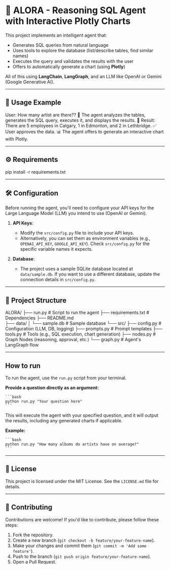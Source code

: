 # 🤖 ALORA - Reasoning SQL Agent with Interactive Plotly Charts

This project implements an intelligent agent that:
- Generates SQL queries from natural language
- Uses tools to explore the database (list/describe tables, find similar names)
- Executes the query and validates the results with the user
- Offers to automatically generate a chart (using **Plotly**)

All of this using **LangChain**, **LangGraph**, and an LLM like OpenAI or Gemini (Google Generative AI).

---

## 🚀 Usage Example

User: How many artist are there??
🔁 The agent analyzes the tables, generates the SQL query, executes it, and displays the results.
🤖 Result: There are 5 employees in Calgary, 1 in Edmonton, and 2 in Lethbridge.
✅ User approves the data.
📊 The agent offers to generate an interactive chart with Plotly.

---

## ⚙️ Requirements

pip install -r requirements.txt

---
## 🛠️ Configuration

Before running the agent, you'll need to configure your API keys for the Large Language Model (LLM) you intend to use (OpenAI or Gemini).

1.  **API Keys**:
    *   Modify the `src/config.py` file to include your API keys.
    *   Alternatively, you can set them as environment variables (e.g., `OPENAI_API_KEY`, `GOOGLE_API_KEY`). Check `src/config.py` for the specific variable names it expects.

2.  **Database**:
    *   The project uses a sample SQLite database located at `data/sample.db`. If you want to use a different database, update the connection details in `src/config.py`.
---
## 📂 Project Structure

ALORA/
├── run.py               # Script to run the agent
├── requirements.txt     # Dependencies
├── README.md            
├── data/
│   └── sample.db        # Sample database
└── src/
    ├── config.py        # Configuration (LLM, DB, logging)
    ├── prompts.py       # Prompt templates
    ├── tools.py         # Tools (e.g., SQL execution, chart generation)
    ├── nodes.py         # Graph Nodes (reasoning, approval, etc.)
    └── graph.py         # Agent's LangGraph flow


---
## How to run

To run the agent, use the `run.py` script from your terminal.

**Provide a question directly as an argument:**

    ```bash
    python run.py "Your question here"
    ```
    
This will execute the agent with your specified question, and it will output the results, including any generated charts if applicable.

**Example:**
    
    ```bash
    python run.py "How many albums do artists have on average?" 
    ```

---
## 📜 License

This project is licensed under the MIT License. See the `LICENSE.md` file for details.

---
## 🤝 Contributing

Contributions are welcome! If you'd like to contribute, please follow these steps:

1.  Fork the repository.
2.  Create a new branch (`git checkout -b feature/your-feature-name`).
3.  Make your changes and commit them (`git commit -m 'Add some feature'`).
4.  Push to the branch (`git push origin feature/your-feature-name`).
5.  Open a Pull Request.